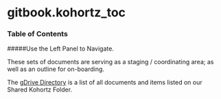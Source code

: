 # gitbook.kohortz_toc
### Table of Contents
 #####Use the Left Panel to Navigate.
 
 These sets of documents are serving as a staging / coordinating area; as well as an outline for on-boarding.
 
The [gDrive Directory](gdrive_directory.md) is a list of all documents and items listed on our Shared Kohortz Folder.

